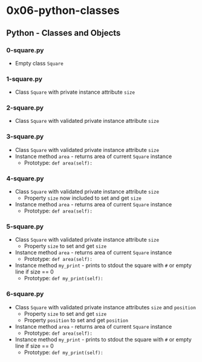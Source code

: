 # 0x06-python-classes

## Python - Classes and Objects
### 0-square.py
* Empty class `Square`

### 1-square.py
* Class `Square` with private instance attribute `size`

### 2-square.py
* Class `Square` with validated private instance attribute `size`

### 3-square.py
* Class `Square` with validated private instance attribute `size`
* Instance method `area` - returns area of current `Square` instance
  * Prototype: `def area(self):`

### 4-square.py
* Class `Square` with validated private instance attribute `size`
  * Property `size` now included to set and get `size`
* Instance method `area` - returns area of current `Square` instance
  * Prototype: `def area(self):`

### 5-square.py
* Class `Square` with validated private instance attribute `size`
  * Property `size` to set and get `size`
* Instance method `area` - returns area of current `Square` instance
  * Prototype: `def area(self):`
* Instance method `my_print` - prints to stdout the square with `#` or empty line if size == 0
  * Prototype: `def my_print(self):`

### 6-square.py
* Class `Square` with validated private instance attributes `size` and `position`
  * Property `size` to set and get `size`
  * Property `position` to set and get `position`
* Instance method `area` - returns area of current `Square` instance
  * Prototype: `def area(self):`
* Instance method `my_print` - prints to stdout the square with `#` or empty line if size == 0
  * Prototype: `def my_print(self):`
